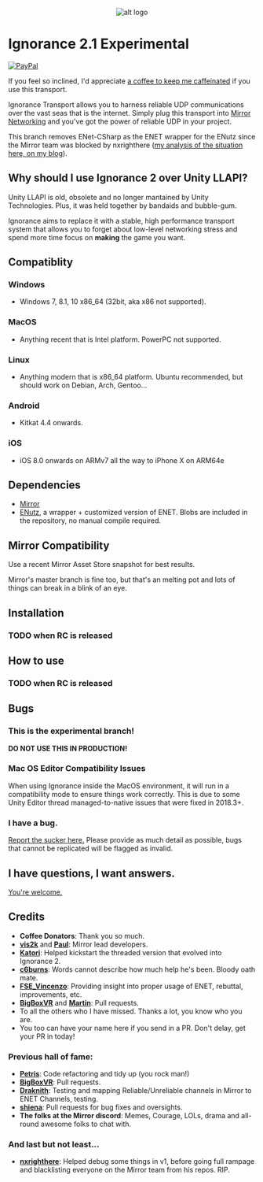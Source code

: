<p align="center"> 
  <img src="https://drive.google.com/uc?id=1LjDcqaOvRThHm3KBaPRhpl31pP2Gs6wP" alt="alt logo">
</p>

# Ignorance 2.1 Experimental
[![PayPal](https://drive.google.com/uc?id=1OQrtNBVJehNVxgPf6T6yX1wIysz1ElLR)](https://www.paypal.me/coburn64)

If you feel so inclined, I'd appreciate [a coffee to keep me caffeinated](https://ko-fi.com/coburn) if you use this transport.

Ignorance Transport allows you to harness reliable UDP communications over the vast seas that is the internet. Simply plug this transport into [Mirror Networking](https://github.com/vis2k/Mirror) and you've got the power of reliable UDP in your project.

This branch removes ENet-CSharp as the ENET wrapper for the ENutz since the Mirror team was blocked by nxrighthere ([my analysis of the situation here, on my blog](https://www.coburnsdomain.com/2019/03/getting-blocked-from-an-upstream-github-repo-nx-edition/)).
## Why should I use Ignorance 2 over Unity LLAPI?
Unity LLAPI is old, obsolete and no longer mantained by Unity Technologies. Plus, it was held together by bandaids and bubble-gum.

Ignorance aims to replace it with a stable, high performance transport system that allows you to forget about low-level networking stress and spend more time focus on **making** the game you want.

## Compatiblity
### Windows
- Windows 7, 8.1, 10 x86_64 (32bit, aka x86 not supported).
### MacOS
- Anything recent that is Intel platform. PowerPC not supported.
### Linux
- Anything modern that is x86_64 platform. Ubuntu recommended, but should work on Debian, Arch, Gentoo...
### Android
- Kitkat 4.4 onwards.
### iOS
- iOS 8.0 onwards on ARMv7 all the way to iPhone X on ARM64e

## Dependencies
- [Mirror](https://github.com/vis2k/Mirror)
- [ENutz](https://github.com/SoftwareGuy/ENet-CSharp), a wrapper + customized version of ENET. Blobs are included in the repository, no manual compile required.

## Mirror Compatibility
Use a recent Mirror Asset Store snapshot for best results.

Mirror's master branch is fine too, but that's an melting pot and lots of things can break in a blink of an eye.

## Installation
### TODO when RC is released

## How to use
### TODO when RC is released 

## Bugs 
### This is the experimental branch!
**DO NOT USE THIS IN PRODUCTION!**
### Mac OS Editor Compatibility Issues
When using Ignorance inside the MacOS environment, it will run in a compatibility mode to ensure things work correctly. This is due to some Unity Editor thread managed-to-native issues that were fixed in 2018.3+.
### I have a bug.
[Report the sucker here.](https://github.com/SoftwareGuy/Ignorance/issues) Please provide as much detail as possible, bugs that cannot be replicated will be flagged as invalid.

## I have questions, I want answers.
[You're welcome.](https://vis2k.github.io/Mirror/Transports/Ignorance)

## Credits
- **Coffee Donators**: Thank you so much.
- **[vis2k](https://github.com/vis2k)** and **[Paul](https://github.com/paulpach)**: Mirror lead developers.
- **[Katori](https://github.com/katori)**: Helped kickstart the threaded version that evolved into Ignorance 2.
- **[c6burns](https://github.com/c6burns)**: Words cannot describe how much help he's been. Bloody oath mate.
- **[FSE_Vincenzo]()**: Providing insight into proper usage of ENET, rebuttal, improvements, etc.
- **[BigBoxVR](https://github.com/GabeBigBoxVR)** and **[Martin](https://github.com/martindevans)**: Pull requests.
- To all the others who I have missed. Thanks a lot, you know who you are.
- You too can have your name here if you send in a PR. Don't delay, get your PR in today!
### Previous hall of fame:
- **[Petris](https://github.com/MichalPetryka)**: Code refactoring and tidy up (you rock man!)
- **[BigBoxVR](https://github.com/GabeBigBoxVR)**: Pull requests.
- **[Draknith](https://github.com/FizzCube)**: Testing and mapping Reliable/Unreliable channels in Mirror to ENET Channels, testing.
- **[shiena](https://github.com/shiena)**: Pull requests for bug fixes and oversights.
- **The folks at the Mirror discord**: Memes, Courage, LOLs, drama and all-round awesome folks to chat with.
### And last but not least...
- **[nxrighthere](https://github.com/nxrighthere)**: Helped debug some things in v1, before going full rampage and blacklisting everyone on the Mirror team from his repos. RIP.